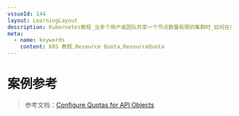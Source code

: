 ```yaml
---
vssueId: 144
layout: LearningLayout
description: Kubernetes教程_当多个用户或团队共享一个节点数量有限的集群时_如何在多个用户或团队之间分配集群的资源就会变得非常重要_Resource_quota的用途便在于此
meta:
  - name: keywords
    content: K8S 教程,Resource Quota,ResourceQuota
---
```


# 案例参考

<AdSenseTitle >

> 参考文档：[Configure Quotas for API Objects](https://kubernetes.io/docs/tasks/administer-cluster/quota-api-object/)

</AdSenseTitle>
